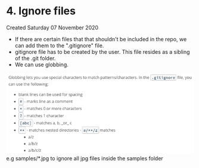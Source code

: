 # 4. Ignore files
Created Saturday 07 November 2020


* If there are certain files that that shouldn't be included in the repo, we can add them to the ".gitignore" file.
* gitignore file has to be created by the user. This file resides as a sibling of the .git folder.
* We can use globbing.

![](/assets/4._Ignore_files-image-1.png)
e.g samples/*.jpg to ignore all jpg files inside the samples folder




